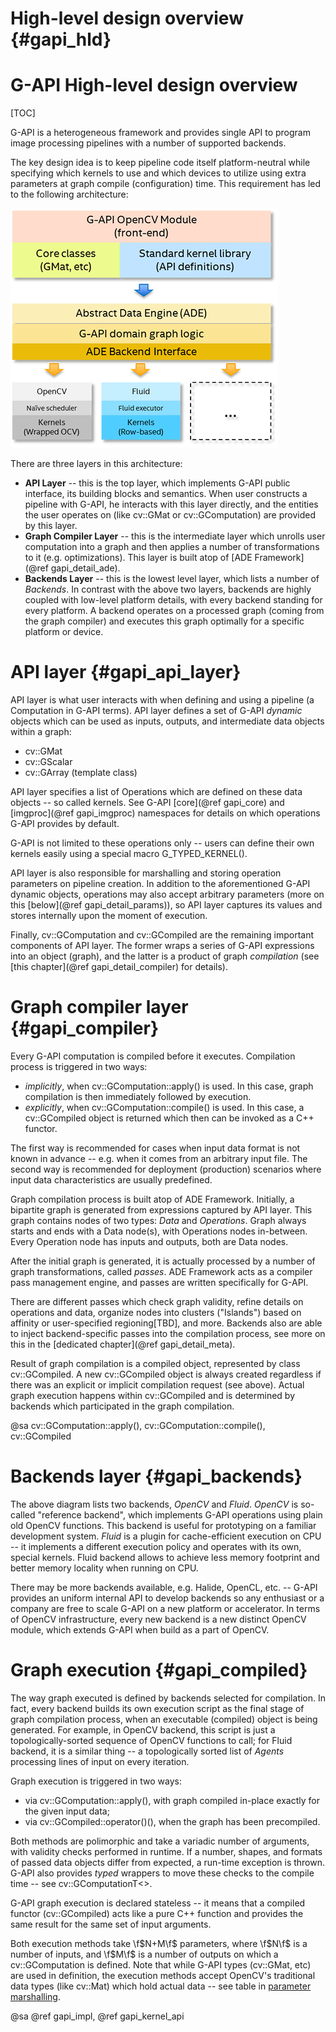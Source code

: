 # High-level design overview {#gapi_hld}

# G-API High-level design overview

[TOC]

G-API is a heterogeneous framework and provides single API to program
image processing pipelines with a number of supported backends.

The key design idea is to keep pipeline code itself platform-neutral
while specifying which kernels to use and which devices to utilize
using extra parameters at graph compile (configuration) time. This
requirement has led to the following architecture:

<!-- FIXME: Render from dot directly -->

![G-API framework architecture](pics/gapi_scheme.png)

There are three layers in this architecture:
* **API Layer** -- this is the top layer, which implements G-API
  public interface, its building blocks and semantics.
  When user constructs a pipeline with G-API, he interacts with this
  layer directly, and the entities the user operates on (like cv::GMat
  or cv::GComputation) are provided by this layer.
* **Graph Compiler Layer** -- this is the intermediate layer which
  unrolls user computation into a graph and then applies a number of
  transformations to it (e.g. optimizations). This layer is built atop
  of [ADE Framework](@ref gapi_detail_ade).
* **Backends Layer** -- this is the lowest level layer, which lists a
  number of _Backends_. In contrast with the above two layers,
  backends are highly coupled with low-level platform details, with
  every backend standing for every platform. A backend operates on a
  processed graph (coming from the graph compiler) and executes this
  graph optimally for a specific platform or device.

# API layer {#gapi_api_layer}

API layer is what user interacts with when defining and using a
pipeline (a Computation in G-API terms). API layer defines a set of
G-API _dynamic_ objects which can be used as inputs, outputs, and
intermediate data objects within a graph:
* cv::GMat
* cv::GScalar
* cv::GArray (template class)

API layer specifies a list of Operations which are defined on these
data objects -- so called kernels. See G-API [core](@ref gapi_core)
and [imgproc](@ref gapi_imgproc) namespaces for details on which
operations G-API provides by default.

G-API is not limited to these operations only -- users can define
their own kernels easily using a special macro G_TYPED_KERNEL().

API layer is also responsible for marshalling and storing operation
parameters on pipeline creation. In addition to the aforementioned
G-API dynamic objects, operations may also accept arbitrary
parameters (more on this [below](@ref gapi_detail_params)), so API
layer captures its values and stores internally upon the moment of
execution.

Finally, cv::GComputation and cv::GCompiled are the remaining
important components of API layer. The former wraps a series of G-API
expressions into an object (graph), and the latter is a product of
graph _compilation_ (see [this chapter](@ref gapi_detail_compiler) for
details).

# Graph compiler layer {#gapi_compiler}

Every G-API computation is compiled before it executes. Compilation
process is triggered in two ways:
* _implicitly_, when cv::GComputation::apply() is used. In this case,
  graph compilation is then immediately followed by execution.
* _explicitly_, when cv::GComputation::compile() is used. In this case,
  a cv::GCompiled object is returned which then can be invoked as a
  C++ functor.

The first way is recommended for cases when input data format is not
known in advance -- e.g. when it comes from an arbitrary input file.
The second way is recommended for deployment (production) scenarios
where input data characteristics are usually predefined.

Graph compilation process is built atop of ADE Framework. Initially, a
bipartite graph is generated from expressions captured by API layer.
This graph contains nodes of two types: _Data_ and _Operations_. Graph
always starts and ends with a Data node(s), with Operations nodes
in-between. Every Operation node has inputs and outputs, both are Data
nodes.

After the initial graph is generated, it is actually processed by a
number of graph transformations, called _passes_. ADE Framework acts
as a compiler pass management engine, and passes are written
specifically for G-API.

There are different passes which check graph validity, refine details
on operations and data, organize nodes into clusters ("Islands") based
on affinity or user-specified regioning[TBD], and more. Backends also
are able to inject backend-specific passes into the compilation
process, see more on this in the [dedicated chapter](@ref gapi_detail_meta).

Result of graph compilation is a compiled object, represented by class
cv::GCompiled. A new cv::GCompiled object is always created regardless
if there was an explicit or implicit compilation request (see
above). Actual graph execution happens within cv::GCompiled and is
determined by backends which participated in the graph compilation.

@sa cv::GComputation::apply(), cv::GComputation::compile(), cv::GCompiled

# Backends layer {#gapi_backends}

The above diagram lists two backends, _OpenCV_ and _Fluid_. _OpenCV_
is so-called "reference backend", which implements G-API operations
using plain old OpenCV functions. This backend is useful for
prototyping on a familiar development system. _Fluid_ is a plugin for
cache-efficient execution on CPU -- it implements a different
execution policy and operates with its own, special kernels. Fluid
backend allows to achieve less memory footprint and better memory
locality when running on CPU.

There may be more backends available, e.g. Halide, OpenCL, etc. --
G-API provides an uniform internal API to develop backends so any
enthusiast or a company are free to scale G-API on a new platform or
accelerator. In terms of OpenCV infrastructure, every new backend is a
new distinct OpenCV module, which extends G-API when build as a part
of OpenCV.

# Graph execution {#gapi_compiled}

The way graph executed is defined by backends selected for
compilation. In fact, every backend builds its own execution script as
the final stage of graph compilation process, when an executable
(compiled) object is being generated. For example, in OpenCV backend,
this script is just a topologically-sorted sequence of OpenCV
functions to call; for Fluid backend, it is a similar thing -- a
topologically sorted list of _Agents_ processing lines of input on
every iteration.

Graph execution is triggered in two ways:
* via cv::GComputation::apply(), with graph compiled in-place exactly
  for the given input data;
* via cv::GCompiled::operator()(), when the graph has been precompiled.

Both methods are polimorphic and take a variadic number of arguments,
with validity checks performed in runtime. If a number, shapes, and
formats of passed data objects differ from expected, a run-time
exception is thrown. G-API also provides _typed_ wrappers to move
these checks to the compile time -- see cv::GComputationT<>.

G-API graph execution is declared stateless -- it means that a
compiled functor (cv::GCompiled) acts like a pure C++ function and
provides the same result for the same set of input arguments.

Both execution methods take \f$N+M\f$ parameters, where \f$N\f$ is a
number of inputs, and \f$M\f$ is a number of outputs on which a
cv::GComputation is defined. Note that while G-API types (cv::GMat,
etc) are used in definition, the execution methods accept OpenCV's
traditional data types (like cv::Mat) which hold actual data -- see
table in [parameter marshalling](@#gapi_detail_params).

@sa @ref gapi_impl, @ref gapi_kernel_api
